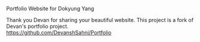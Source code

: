 Portfolio Website for Dokyung Yang

Thank you Devan for sharing your beautiful website.
This project is a fork of Devan's portfolio project.  
 https://github.com/DevanshSahni/Portfolio
